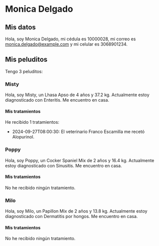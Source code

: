 # Monica Delgado

## Mis datos

Hola, soy Monica Delgado, mi cédula es 10000028, mi correo es monica.delgado@example.com y mi celular es 3068901234.

## Mis peluditos

Tengo 3 peluditos:

### Misty

Hola, soy Misty, un Lhasa Apso de 4 años y 37.2 kg.
Actualmente estoy diagnosticado con Enteritis.
Me encuentro en casa.

#### Mis tratamientos

He recibido 1 tratamientos:
- 2024-09-27T08:00:30: El veterinario Franco Escamilla me recetó Alopurinol.

### Poppy

Hola, soy Poppy, un Cocker Spaniel Mix de 2 años y 16.4 kg.
Actualmente estoy diagnosticado con Sinusitis.
Me encuentro en casa.

#### Mis tratamientos

No he recibido ningún tratamiento.

### Milo

Hola, soy Milo, un Papillon Mix de 2 años y 13.8 kg.
Actualmente estoy diagnosticado con Dermatitis por hongos.
Me encuentro en casa.

#### Mis tratamientos

No he recibido ningún tratamiento.

